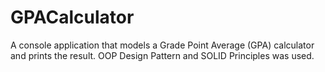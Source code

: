# GPACalculator
A console application that models a Grade Point Average (GPA) calculator and prints the result. OOP Design Pattern and SOLID Principles was used.
